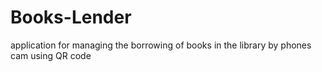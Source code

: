 # Books-Lender
application for managing the borrowing of books in the library by phones cam using QR code
